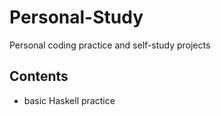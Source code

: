 # Personal-Study

Personal coding practice and self-study projects

## Contents

- basic Haskell practice
